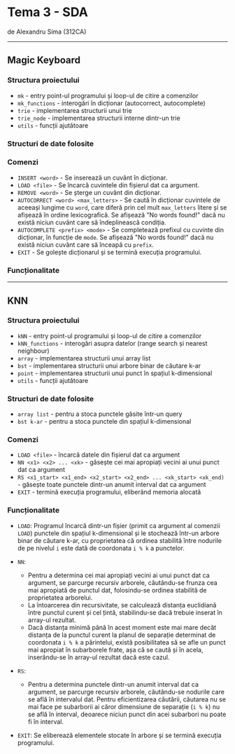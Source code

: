 # Tema 3 - SDA

de Alexandru Sima (312CA)

--------------------------------------------------------------------------------

## Magic Keyboard

### Structura proiectului

- `mk` - entry point-ul programului și loop-ul de citire a comenzilor
- `mk_functions` - interogări în dicționar (autocorrect, autocomplete)
- `trie` - implementarea structurii unui trie
- `trie_node` - implementarea structurii interne dintr-un trie
- `utils` - funcții ajutătoare

### Structuri de date folosite

### Comenzi

- `INSERT <word>` - Se inserează un cuvânt în dicționar.
- `LOAD <file>` - Se încarcă cuvintele din fișierul dat ca argument.
- `REMOVE <word>` - Se șterge un cuvânt din dicționar.
- `AUTOCORRECT <word> <max_letters>` - Se caută în dicționar cuvintele de
aceeași lungime cu `word`, care diferă prin cel mult `max_letters` litere și se
afișează în ordine lexicografică. Se afișează "No words found!" dacă nu există
niciun cuvânt care să îndeplinească condiția.
- `AUTOCOMPLETE <prefix> <mode>` - Se completează prefixul cu cuvinte din
dicționar, în funcție de `mode`. Se afișează "No words found!" dacă nu există
niciun cuvânt care să înceapă cu `prefix`.
- `EXIT` - Se golește dicționarul și se termină execuția programului.

### Funcționalitate

--------------------------------------------------------------------------------

## KNN

### Structura proiectului

- `kNN` - entry point-ul programului și loop-ul de citire a comenzilor
- `kNN_functions` - interogări asupra datelor (range search și nearest
neighbour)
- `array` - implementarea structurii unui array list
- `bst` - implementarea structurii unui arbore binar de căutare k-ar
- `point` - implementarea structurii unui punct în spațiul k-dimensional
- `utils` - funcții ajutătoare

### Structuri de date folosite

- `array list` - pentru a stoca punctele găsite într-un query
- `bst k-ar` - pentru a stoca punctele din spațiul k-dimensional

### Comenzi

- `LOAD <file>` - încarcă datele din fișierul dat ca argument
- `NN <x1> <x2> ... <xk>` - găsește cei mai apropiați vecini ai unui punct dat
ca argument
- `RS <x1_start> <x1_end> <x2_start> <x2_end> ... <xk_start> <xk_end)` - găsește
toate punctele dintr-un anumit interval dat ca argument
- `EXIT` - termină execuția programului, eliberând memoria alocată

### Funcționalitate

- `LOAD`: Programul încarcă dintr-un fișier (primit ca argument al
comenzii `LOAD`) punctele din spațiul k-dimensional și le stochează într-un
arbore binar de căutare k-ar, cu proprietatea că ordinea stabilită între
nodurile de pe nivelul `i` este dată de coordonata `i % k` a punctelor.

- `NN`:
  - Pentru a determina cei mai apropiați vecini ai unui punct dat ca argument,
  se parcurge recursiv arborele, căutându-se frunza cea mai apropiată de punctul
  dat, folosindu-se ordinea stabilită de proprietatea arborelui.
  - La întoarcerea din recursivitate, se calculează distanța euclidiană între
  punctul curent și cel țintă, stabilindu-se dacă trebuie inserat în array-ul
  rezultat.
  - Dacă distanța minimă până în acest moment este mai mare decât distanța de la
  punctul curent la planul de separație determinat de coordonata `i % k` a
  părintelui, există posibilitatea să se afle un punct mai apropiat în
  subarborele frate, așa că se caută și în acela, inserându-se în array-ul
  rezultat dacă este cazul.

- `RS`:
  - Pentru a determina punctele dintr-un anumit interval dat ca argument, se
  parcurge recursiv arborele, căutându-se nodurile care se află în intervalul
  dat. Pentru eficientizarea căutării, căutarea nu se mai face pe subarborii ai
  căror dimensiune de separație (`i % k`) nu se află în interval, deoarece
  niciun punct din acei subarbori nu poate fi în interval.

- `EXIT`: Se eliberează elementele stocate în arbore și se termină execuția
programului.
